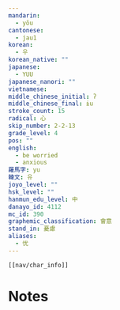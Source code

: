 ```yaml
---
mandarin:
  - yōu
cantonese:
  - jau1
korean:
  - 우
korean_native: ""
japanese:
  - YUU
japanese_nanori: ""
vietnamese:
middle_chinese_initial: ʔ
middle_chinese_final: ɨu
stroke_count: 15
radical: 心
skip_number: 2-2-13
grade_level: 4
pos: ""
english:
  - be worried
  - anxious
羅馬字: yu
韓文: 유
joyo_level: ""
hsk_level: ""
hanmun_edu_level: 中
danayo_id: 4112
mc_id: 390
graphemic_classification: 會意
stand_in: 憂慮
aliases:
  - 忧
---
```

```meta-bind-embed
[[nav/char_info]]
```

# Notes
